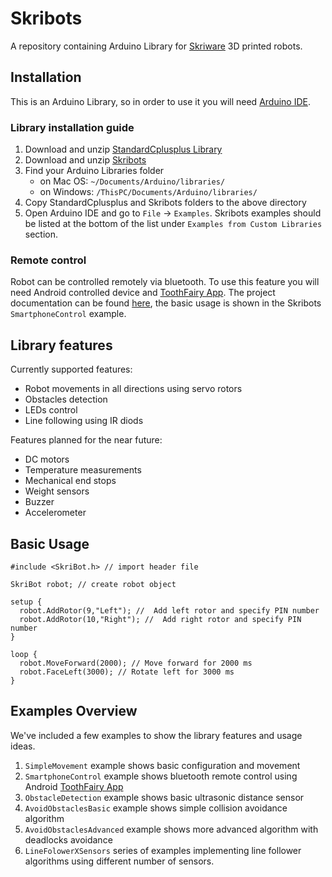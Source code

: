 # Skribots
A repository containing Arduino Library for [Skriware](skriware.com) 3D printed robots.

## Installation

This is an Arduino Library, so in order to use it you will need [Arduino IDE](https://www.arduino.cc/en/main/software).

### Library installation guide

1. Download and unzip [StandardCplusplus Library](https://github.com/maniacbug/StandardCplusplus/archive/master.zip)
2. Download and unzip [Skribots](https://github.com/Skriware/Skribots/archive/master.zip)
3. Find your Arduino Libraries folder
    - on Mac OS:  `~/Documents/Arduino/libraries/`
    - on Windows:   `/ThisPC/Documents/Arduino/libraries/`
4. Copy StandardCplusplus and Skribots folders to the above directory
5. Open Arduino IDE and go to `File` -> `Examples`. Skribots examples should be listed at the bottom of the list under `Examples from Custom Libraries` section.

### Remote control

Robot can be controlled remotely via bluetooth. To use this feature you will need Android controlled device and [ToothFairy App](https://play.google.com/store/apps/details?id=com.avrthing.toothfairyfree). The project documentation can be found [here](http://avrthing.com/toothfairy/index.php?option=com_content&view=article&id=7&Itemid=126), the basic usage is shown in the Skribots `SmartphoneControl` example.

## Library features

Currently supported features:
- Robot movements in all directions using servo rotors
- Obstacles detection
- LEDs control
- Line following using IR diods

Features planned for the near future:
- DC motors
- Temperature measurements
- Mechanical end stops
- Weight sensors
- Buzzer
- Accelerometer

## Basic Usage

```
#include <SkriBot.h> // import header file

SkriBot robot; // create robot object

setup {
  robot.AddRotor(9,"Left"); //  Add left rotor and specify PIN number
  robot.AddRotor(10,"Right"); //  Add right rotor and specify PIN number
}

loop {
  robot.MoveForward(2000); // Move forward for 2000 ms
  robot.FaceLeft(3000); // Rotate left for 3000 ms
}
```

## Examples Overview

We've included a few examples to show the library features and usage ideas.

1. `SimpleMovement` example shows basic configuration and movement
2. `SmartphoneControl` example shows bluetooth remote control using Android [ToothFairy App](https://play.google.com/store/apps/details?id=com.avrthing.toothfairyfree)
3. `ObstacleDetection` example shows basic ultrasonic distance sensor 
4. `AvoidObstaclesBasic` example shows simple collision avoidance algorithm
5. `AvoidObstaclesAdvanced` example shows more advanced algorithm with deadlocks avoidance
6. `LineFolowerXSensors` series of examples implementing line follower algorithms using different number of sensors.

